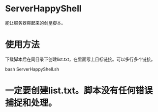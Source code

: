 # ServerHappyShell
能让服务器爽起来的剑皇脚本。

# 使用方法
下载脚本后在同目录下创建list.txt，在里面写上目标链接。可以多行多个链接。

bash ServerHappyShell.sh

# 一定要创建list.txt。脚本没有任何错误捕捉和处理。
